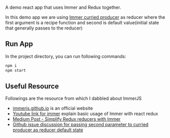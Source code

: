 A demo react app that uses Immer and Redux together.

In this demo app we are using [Immer curried producer](https://immerjs.github.io/immer/curried-produce) as reducer where the first argument is a recipe function and second is default value(initial state that generally passes to the reducer)

## Run App

In the project directory, you can run following commands:

```bash
npm i
npm start
```

## Useful Resource

Followings are the resource from which I dabbled about ImmerJS

- [immerjs.github.io](https://immerjs.github.io/immer/) is an official website
- [Youtube link for immer](https://www.youtube.com/watch?v=kgCjXjJkZ-Y&list=PLC3y8-rFHvwiaOAuTtVXittwybYIorRB3&index=13) explain basic usage of Immer with react redux
- [Medium Post - Simplify Redux reducers with Immer](https://adostes.medium.com/simplify-redux-reducers-with-immer-9a3638229d45)
- [Github issue discussion for passing second parameter to curried producer as reducer default state](https://github.com/immerjs/immer/issues/111)
